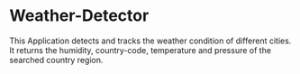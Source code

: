 # Weather-Detector

This Application detects and tracks the weather condition of different cities. It returns the humidity, country-code, temperature and pressure of the searched country region.
